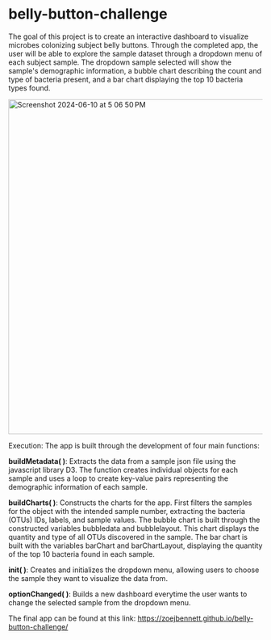 # belly-button-challenge

The goal of this project is to create an interactive dashboard to visualize microbes colonizing subject belly buttons. Through the completed app, the user will be able to explore the sample dataset through a dropdown menu of each subject sample. The dropdown sample selected will show the sample's demographic information, a bubble chart describing the count and type of bacteria present, and a bar chart displaying the top 10 bacteria types found. 


<img width="663" alt="Screenshot 2024-06-10 at 5 06 50 PM" src="https://github.com/zoejbennett/belly-button-challenge/assets/157840347/78961e6c-285d-4005-a84c-848299c99d5f">

Execution: 
The app is built through the development of four main functions:

**buildMetadata( )**: Extracts the data from a sample json file using the javascript library D3. The function creates individual objects for each sample and uses a loop to create key-value pairs representing the demographic information of each sample.


**buildCharts( )**: Constructs the charts for the app. First filters the samples for the object with the intended sample number, extracting the bacteria (OTUs) IDs, labels, and sample values. The bubble chart is built through the constructed variables bubbledata and bubblelayout. This chart displays the quantity and type of all OTUs discovered in the sample. The bar chart is built with the variables barChart and barChartLayout, displaying the quantity of the top 10 bacteria found in each sample.

**init( )**: Creates and initializes the dropdown menu, allowing users to choose the sample they want to visualize the data from. 

**optionChanged( )**: Builds a new dashboard everytime the user wants to change the selected sample from the dropdown menu. 

The final app can be  found at this link: https://zoejbennett.github.io/belly-button-challenge/ 

